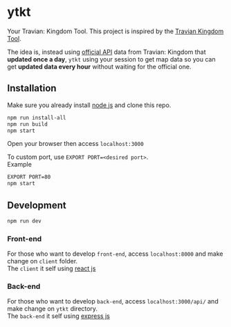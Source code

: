 # ytkt
Your Travian: Kingdom Tool. This project is inspired by the [Travian Kingdom Tool](https://travian.engin9tools.com/).

The idea is, instead using [official API](https://forum.kingdoms.com/index.php?thread/4099-api-for-external-tools/) data from Travian: Kingdom that **updated once a day**, `ytkt` using your session to get map data so you can get **updated data every hour** without waiting for the official one.

## Installation
Make sure you already install [node js](https://nodejs.org/en/download/) and clone this repo.

```sh
npm run install-all
npm run build
npm start
```

Open your browser then access `localhost:3000`

To custom port, use `EXPORT PORT=<desired port>`.  
Example
```sh
EXPORT PORT=80
npm start
```

## Development
```sh
npm run dev
```

### Front-end
For those who want to develop `front-end`, access `localhost:8000` and make change on `client` folder.  
The `client` it self using [react js](https://reactjs.org/)

### Back-end
For those who want to develop `back-end`, access `localhost:3000/api/` and make change on `ytkt` directory.  
The `back-end` it self using [express js](http://expressjs.com/)

